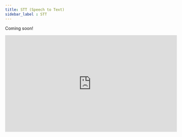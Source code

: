 ```yaml
---
title: STT (Speech to Text)
sidebar_label : STT
---
```


Coming soon!



<iframe width="560" height="315" src="https://www.youtube.com/embed/PHpiYzKqIyc?si=sIE66YmkOW04uU5X" frameborder="0" allow="accelerometer; autoplay; clipboard-write; encrypted-media; gyroscope; picture-in-picture; web-share" allowfullscreen></iframe>